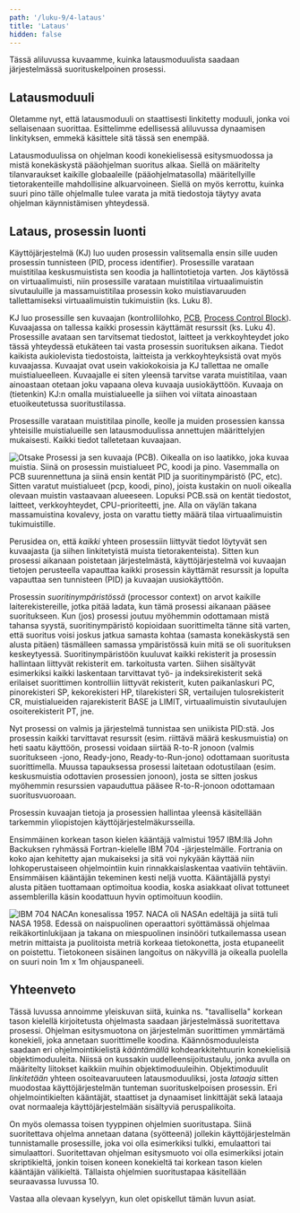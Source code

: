 ```yaml
---
path: '/luku-9/4-lataus'
title: 'Lataus'
hidden: false
---
```


<div>
<lead>Tässä aliluvussa kuvaamme, kuinka latausmoduulista saadaan järjestelmässä suorituskelpoinen prosessi.
</lead>
</div>

## Latausmoduuli
Oletamme nyt, että latausmoduuli on staattisesti linkitetty moduuli, jonka voi sellaisenaan suorittaa. Esittelimme edellisessä aliluvussa dynaamisen linkityksen, emmekä käsittele sitä tässä sen enempää.

Latausmoduulissa on ohjelman koodi konekielisessä esitysmuodossa ja mistä konekäskystä pääohjelman suoritus alkaa. Siellä on määritelty tilanvaraukset kaikille globaaleille (pääohjelmatasolla) määritellyille tietorakenteille mahdollisine alkuarvoineen. Siellä on myös kerrottu, kuinka suuri pino tälle ohjelmalle tulee varata ja mitä tiedostoja täytyy avata ohjelman käynnistämisen yhteydessä.

## Lataus, prosessin luonti
Käyttöjärjestelmä (KJ) luo uuden prosessin valitsemalla ensin sille uuden prosessin tunnisteen (PID, process identifier). Prosessille varataan muistitilaa keskusmuistista sen koodia ja hallintotietoja varten. Jos käytössä on virtuaalimuisti, niin prosessille varataan muistitilaa virtuaalimuistin sivutauluille ja massamuistitilaa prosessin koko muistiavaruuden tallettamiseksi virtuaalimuistin tukimuistiin (ks. Luku 8).

KJ luo prosessille sen kuvaajan (kontrollilohko, [PCB](https://en.wikipedia.org/wiki/Process_control_block), [Process Control Block](https://en.wikipedia.org/wiki/Process_control_block)). Kuvaajassa on tallessa kaikki prosessin käyttämät resurssit (ks. Luku 4). Prosessille avataan sen tarvitsemat tiedostot, laitteet ja verkkoyhteydet joko tässä yhteydessä etukäteen tai vasta prosessin suorituksen aikana. Tiedot kaikista aukiolevista tiedostoista, laitteista ja verkkoyhteyksistä ovat myös kuvaajassa. Kuvaajat ovat usein vakiokokoisia ja KJ tallettaa ne omalle muistialueelleen. Kuvaajalle ei siten yleensä tarvitse varata muistitilaa, vaan ainoastaan otetaan joku vapaana oleva kuvaaja uusiokäyttöön. Kuvaaja on (tietenkin) KJ:n omalla muistialueelle ja siihen voi viitata ainoastaan etuoikeutetussa suoritustilassa.

Prosessille varataan muistitilaa pinolle, keolle ja muiden prosessien kanssa yhteisille muistialueille sen latausmoduulissa annettujen määrittelyjen mukaisesti. Kaikki tiedot talletetaan kuvaajaan.

<!-- kuva: ch-9-4-prosessi-pcb  -->
![Otsake Prosessi ja sen kuvaaja (PCB). Oikealla on iso laatikko, joka kuvaa muistia. Siinä on prosessin muistialueet PC, koodi ja pino. Vasemmalla on PCB suurennettuna ja siinä ensin kentät PID ja suoritinympäristö (PC, etc). Sitten varatut muistialueet (pcp, koodi, pino), joista kustakin on nuoli oikealla olevaan muistin vastaavaan alueeseen. Lopuksi PCB.ssä on kentät tiedostot, laitteet, verkkoyhteydet, CPU-prioriteetti, jne.  Alla on väylän takana massamuistina kovalevy, josta on varattu tietty määrä tilaa virtuaalimuistin tukimuistille.](./ch-9-4-prosessi-pcb.svg)
<div>
<illustrations motive="ch-9-4-prosessi-pcb"></illustrations>
</div>

Perusidea on, että _kaikki_ yhteen prosessiin liittyvät tiedot löytyvät sen kuvaajasta (ja siihen linkitetyistä muista tietorakenteista). Sitten kun prosessi aikanaan poistetaan järjestelmästä, käyttöjärjestelmä voi kuvaajan tietojen perusteella vapauttaa kaikki prosessin käyttämät resurssit ja lopulta vapauttaa sen tunnisteen (PID) ja kuvaajan uusiokäyttöön.

Prosessin _suoritinympäristössä_ (processor context) on arvot kaikille laiterekistereille, jotka pitää ladata, kun tämä prosessi aikanaan pääsee suoritukseen. Kun (jos) prosessi joutuu myöhemmin odottamaan mistä tahansa syystä, suoritinympäristö kopioidaan suorittimelta tänne sitä varten, että suoritus voisi joskus jatkua samasta kohtaa (samasta konekäskystä sen alusta pitäen) täsmälleen samassa ympäristössä kuin mitä se oli suorituksen keskeytyessä. Suoritinympäristöön kuuluvat kaikki rekisterit ja prosessin hallintaan liittyvät rekisterit em. tarkoitusta varten. Siihen sisältyvät esimerkiksi kaikki laskentaan tarvittavat työ- ja indeksirekisterit sekä erilaiset suorittimen kontrolliin liittyvät rekisterit, kuten paikanlaskuri PC, pinorekisteri SP, kekorekisteri HP, tilarekisteri SR, vertailujen tulosrekisterit CR, muistialueiden rajarekisterit BASE ja LIMIT, virtuaalimuistin sivutaulujen osoiterekisterit PT, jne.

Nyt prosessi on valmis ja järjestelmä tunnistaa sen uniikista PID:stä. Jos prosessin kaikki tarvittavat resurssit (esim. riittävä määrä keskusmuistia) on heti saatu käyttöön, prosessi voidaan siirtää R-to-R jonoon (valmis suoritukseen -jono, Ready-jono, Ready-to-Run-jono) odottamaan suoritusta suorittimella. Muussa tapauksessa prosessi laitetaan odotustilaan (esim. keskusmuistia odottavien prosessien jonoon), josta se sitten joskus myöhemmin resurssien vapauduttua pääsee R-to-R-jonoon odottamaan suoritusvuoroaan.

Prosessin kuvaajan tietoja ja prosessien hallintaa yleensä käsitellään tarkemmin yliopistojen käyttöjärjestelmäkursseilla.


<text-box variant="example" name="Historiaa: Ensimmäinen korkean tason kielen kääntäjä">
Ensimmäinen korkean tason kielen kääntäjä valmistui 1957 IBM:llä John Backuksen ryhmässä Fortran-kielelle IBM 704 -järjestelmälle. Fortrania on koko ajan kehitetty ajan mukaiseksi ja sitä voi nykyään käyttää niin lohkoperustaiseen ohjelmointiin kuin rinnakkaislaskentaa vaativiin tehtäviin. Ensimmäisen kääntäjän tekeminen kesti neljä vuotta. Kääntäjällä pystyi alusta pitäen tuottamaan optimoitua koodia, koska asiakkaat olivat tottuneet assemblerilla käsin koodattuun hyvin optimoituun koodiin.

![IBM 704 NACAn konesalissa 1957. NACA oli NASAn edeltäjä ja siitä tuli NASA 1958. Edessä on naispuolinen operaattori syöttämässä ohjelmaa reikäkortinlukijaan ja takana on miespuolinen insinööri tutkailemassa usean metrin mittaista ja puolitoista metriä korkeaa tietokonetta, josta etupaneelit on poistettu. Tietokoneen sisäinen langoitus on näkyvillä ja oikealla puolella on suuri noin 1m x 1m ohjauspaneeli.](./ch-9-4-ibm-704.svg)
<div>
<illustrations motive="ch-9-4-ibm-704"></illustrations>
</div>

</text-box>

## Yhteenveto
Tässä luvussa annoimme yleiskuvan siitä, kuinka ns. "tavallisella" korkean tason kielellä kirjoitetusta ohjelmasta saadaan järjestelmässä suoritettava prosessi. Ohjelman esitysmuotona on järjestelmän suorittimen ymmärtämä konekieli, joka annetaan suorittimelle koodina. Käännösmoduuleista saadaan eri ohjelmointikielistä _kääntämällä_ kohdearkkitehtuurin konekielisiä objektimoduuleita. Niissä on kussakin uudelleensijoitustaulu, jonka avulla on määritelty liitokset kaikkiin muihin objektimoduuleihin. Objektimoduulit _linkitetään_ yhteen osoiteavaruuteen latausmoduuliksi, josta _lataaja_ sitten muodostaa käyttöjärjestelmän tunteman suorituskelpoisen prosessin. Eri ohjelmointikielten kääntäjät, staattiset ja dynaamiset linkittäjät sekä lataaja ovat normaaleja käyttöjärjestelmään sisältyviä peruspalikoita.

On myös olemassa toisen tyyppinen ohjelmien suoritustapa. Siinä suoritettava ohjelma annetaan datana (syötteenä) jollekin käyttöjärjestelmän tunnistamalle prosessille, joka voi olla esimerkiksi tulkki, emulaattori tai simulaattori. Suoritettavan ohjelman esitysmuoto voi olla esimerkiksi jotain skriptikieltä, jonkin toisen koneen konekieltä tai korkean tason kielen kääntäjän välikieltä. Tällaista ohjelmien suoritustapaa käsitellään seuraavassa luvussa 10.

Vastaa alla olevaan kyselyyn, kun olet opiskellut tämän luvun asiat.

<!-- ### summary quizit lukuun 9 ??? -->

<div><quiz id="189ca62e-97c8-567e-bb9e-bd69b4c5b864"></quiz></div>

